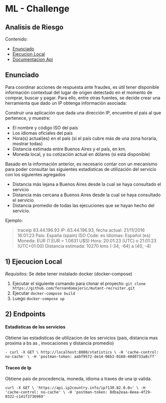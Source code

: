 # ML - Challenge

## Analisis de Riesgo

Contenido:

- [Enunciado](#enunciado)
- [Ejecucion Local](#ejeucion-local)
- [Documentacion Api](#documentacion-api)

## Enunciado

Para coordinar acciones de respuesta ante fraudes, es útil tener disponible información
contextual del lugar de origen detectado en el momento de comprar, buscar y pagar. Para ello, entre otras fuentes, se decide crear una herramienta que dado un IP obtenga información asociada:

Construir una aplicación que dada una dirección IP, encuentre el país al que pertenece, y muestre:

- El nombre y código ISO del país
- Los idiomas oficiales del país
- Hora(s) actual(es) en el país (si el país cubre más de una zona horaria, mostrar todas)
- Distancia estimada entre Buenos Aires y el país, en km.
- Moneda local, y su cotización actual en dólares (si está disponible)

Basado en la información anterior, es necesario contar con un mecanismo para poder consultar las siguientes estadísticas de utilización del servicio con los siguientes agregados
- Distancia más lejana a Buenos Aires desde la cual se haya consultado el servicio
- Distancia más cercana a Buenos Aires desde la cual se haya consultado el servicio
- Distancia promedio de todas las ejecuciones que se hayan hecho del servicio.

Ejemplo:

> traceip 83.44.196.93
IP: 83.44.196.93, fecha actual: 21/11/2016 16:01:23
País: España (spain)
ISO Code: es
Idiomas: Español (es)
Moneda: EUR (1 EUR = 1.0631 U$S)
Hora: 20:01:23 (UTC) o 21:01:23 (UTC+01:00)
Distancia estimada: 10270 kms (-34, -64) a (40, -4)


## 1) Ejecucion Local

*Requisitos:* Se debe tener instalado docker (docker-compose)

1. Ejecutar el siguiente comando para clonar el proyecto: `git clone https://github.com/fernandomajeric/mutant-recruiter.git`
2. Ejecutar `docker-compose build`
3. Luego `docker-compose up`

## 2) Endpoints

#### Estadisticas de los servicios

Obtiene las estadisticas de utilizacion de los servicios (pais, distancia mas proxima a bs as , invocaciones y distancia promedio) 

`- curl -X GET \ http://localhost:8080/statistics \ -H 'cache-control: no-cache' \ -H 'postman-token: aabf9572-de14-06b3-0160-40d0733a8cff'`

#### Traceo de Ip
Obtiene pais de procedencia, moneda, idioma a traves de una ip valida.

`curl -X GET \ 'https://api.ip2country.info/ip?139.82.0.0=' \ -H 'cache-control: no-cache' \ -H 'postman-token: 8dba2eaa-8eea-4f29-0322-c141f3736969'`


